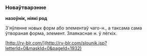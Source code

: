 ### Новаўтварэнне
**назоўнік, ніякі род**

З'яўленне новых форм або элементаў чаго-н., а таксама сама ўтвораная форма, элемент. Злаякаснае н. ў лёгкіх.

<a rel="author">[http://rv-blr.com/](http://rv-blr.com/slounik.jsp?letterId=0&maskId=0&pageId=1932)</a>
